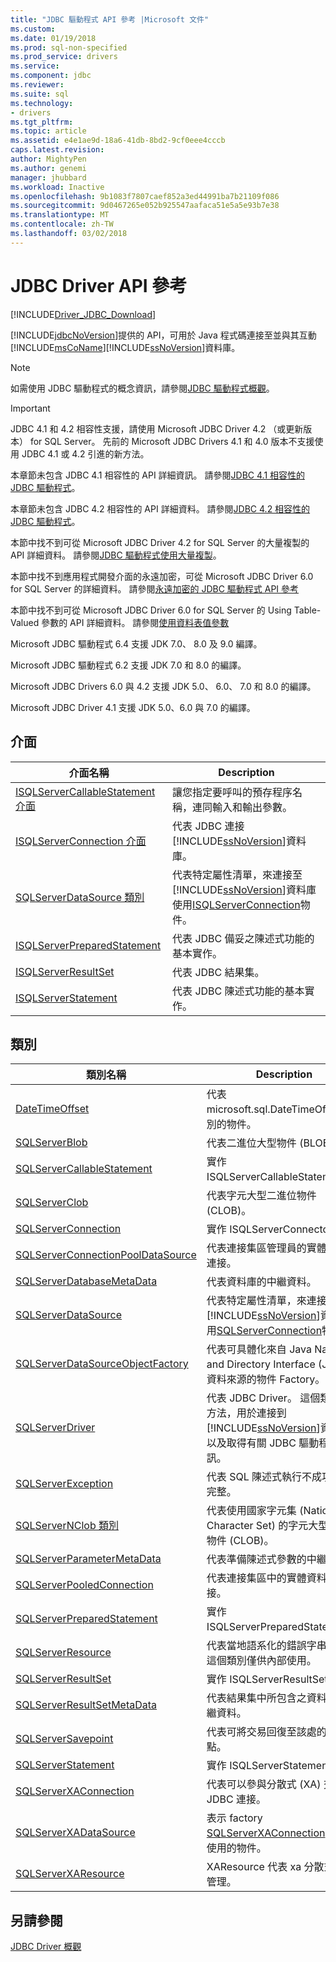 ```yaml
---
title: "JDBC 驅動程式 API 參考 |Microsoft 文件"
ms.custom: 
ms.date: 01/19/2018
ms.prod: sql-non-specified
ms.prod_service: drivers
ms.service: 
ms.component: jdbc
ms.reviewer: 
ms.suite: sql
ms.technology:
- drivers
ms.tgt_pltfrm: 
ms.topic: article
ms.assetid: e4e1ae9d-18a6-41db-8bd2-9cf0eee4cccb
caps.latest.revision: 
author: MightyPen
ms.author: genemi
manager: jhubbard
ms.workload: Inactive
ms.openlocfilehash: 9b1083f7807caef852a3ed44991ba7b21109f086
ms.sourcegitcommit: 9d0467265e052b925547aafaca51e5a5e93b7e38
ms.translationtype: MT
ms.contentlocale: zh-TW
ms.lasthandoff: 03/02/2018
---
```

# <a name="jdbc-driver-api-reference"></a>JDBC Driver API 參考
[!INCLUDE[Driver_JDBC_Download](../../../includes/driver_jdbc_download.md)]

  [!INCLUDE[jdbcNoVersion](../../../includes/jdbcnoversion_md.md)]提供的 API，可用於 Java 程式碼連接至並與其互動[!INCLUDE[msCoName](../../../includes/msconame_md.md)][!INCLUDE[ssNoVersion](../../../includes/ssnoversion_md.md)]資料庫。  
  
> [!NOTE]  
>  如需使用 JDBC 驅動程式的概念資訊，請參閱[JDBC 驅動程式概觀](../../../connect/jdbc/overview-of-the-jdbc-driver.md)。  
  
> [!IMPORTANT]  
>  JDBC 4.1 和 4.2 相容性支援，請使用 Microsoft JDBC Driver 4.2 （或更新版本） for SQL Server。 先前的 Microsoft JDBC Drivers 4.1 和 4.0 版本不支援使用 JDBC 4.1 或 4.2 引進的新方法。  
>   
>  本章節未包含 JDBC 4.1 相容性的 API 詳細資訊。 請參閱[JDBC 4.1 相容性的 JDBC 驅動程式](../../../connect/jdbc/jdbc-4-1-compliance-for-the-jdbc-driver.md)。  
>   
>  本章節未包含 JDBC 4.2 相容性的 API 詳細資料。 請參閱[JDBC 4.2 相容性的 JDBC 驅動程式](../../../connect/jdbc/jdbc-4-2-compliance-for-the-jdbc-driver.md)。  
>   
>  本節中找不到可從 Microsoft JDBC Driver 4.2 for SQL Server 的大量複製的 API 詳細資料。 請參閱[JDBC 驅動程式使用大量複製](../../../connect/jdbc/using-bulk-copy-with-the-jdbc-driver.md)。  
>   
>  本節中找不到應用程式開發介面的永遠加密，可從 Microsoft JDBC Driver 6.0 for SQL Server 的詳細資料。 請參閱[永遠加密的 JDBC 驅動程式 API 參考](../../../connect/jdbc/always-encrypted-api-reference-for-the-jdbc-driver.md)  
>   
>  本節中找不到可從 Microsoft JDBC Driver 6.0 for SQL Server 的 Using Table-Valued 參數的 API 詳細資料。 請參閱[使用資料表值參數](../../../connect/jdbc/using-table-valued-parameters.md)  
>   
>  Microsoft JDBC 驅動程式 6.4 支援 JDK 7.0、 8.0 及 9.0 編譯。  
>   
>  Microsoft JDBC 驅動程式 6.2 支援 JDK 7.0 和 8.0 的編譯。  
>   
>  Microsoft JDBC Drivers 6.0 與 4.2 支援 JDK 5.0、 6.0、 7.0 和 8.0 的編譯。  
>   
>  Microsoft JDBC Driver 4.1 支援 JDK 5.0、6.0 與 7.0 的編譯。  

## <a name="interfaces"></a>介面  
  
|介面名稱|Description|  
|--------------------|-----------------|  
|[ISQLServerCallableStatement 介面](../../../connect/jdbc/reference/isqlservercallablestatement-interface.md)|讓您指定要呼叫的預存程序名稱，連同輸入和輸出參數。|  
|[ISQLServerConnection 介面](../../../connect/jdbc/reference/isqlserverconnection-interface.md)|代表 JDBC 連接[!INCLUDE[ssNoVersion](../../../includes/ssnoversion_md.md)]資料庫。|  
|[SQLServerDataSource 類別](../../../connect/jdbc/reference/sqlserverdatasource-class.md)|代表特定屬性清單，來連接至[!INCLUDE[ssNoVersion](../../../includes/ssnoversion_md.md)]資料庫使用[ISQLServerConnection](../../../connect/jdbc/reference/sqlserverconnection-class.md)物件。|  
|[ISQLServerPreparedStatement](../../../connect/jdbc/reference/isqlserverpreparedstatement-interface.md)|代表 JDBC 備妥之陳述式功能的基本實作。|  
|[ISQLServerResultSet](../../../connect/jdbc/reference/isqlserverresultset-interface.md)|代表 JDBC 結果集。|  
|[ISQLServerStatement](../../../connect/jdbc/reference/isqlserverstatement-interface.md)|代表 JDBC 陳述式功能的基本實作。|  
  
## <a name="classes"></a>類別  
  
|類別名稱|Description|  
|----------------|-----------------|  
|[DateTimeOffset](../../../connect/jdbc/reference/datetimeoffset-class.md)|代表 microsoft.sql.DateTimeOffset 型別的物件。|  
|[SQLServerBlob](../../../connect/jdbc/reference/sqlserverblob-class.md)|代表二進位大型物件 (BLOB)。|  
|[SQLServerCallableStatement](../../../connect/jdbc/reference/sqlservercallablestatement-class.md)|實作 ISQLServerCallableStatement。|  
|[SQLServerClob](../../../connect/jdbc/reference/sqlserverclob-class.md)|代表字元大型二進位物件 (CLOB)。|  
|[SQLServerConnection](../../../connect/jdbc/reference/sqlserverconnection-class.md)|實作 ISQLServerConnectopn。|  
|[SQLServerConnectionPoolDataSource](../../../connect/jdbc/reference/sqlserverconnectionpooldatasource-class.md)|代表連接集區管理員的實體資料庫連接。|  
|[SQLServerDatabaseMetaData](../../../connect/jdbc/reference/sqlserverdatabasemetadata-class.md)|代表資料庫的中繼資料。|  
|[SQLServerDataSource](../../../connect/jdbc/reference/isqlserverdatasource-interface.md)|代表特定屬性清單，來連接至[!INCLUDE[ssNoVersion](../../../includes/ssnoversion_md.md)]資料庫使用[SQLServerConnection](../../../connect/jdbc/reference/sqlserverconnection-class.md)物件。|  
|[SQLServerDataSourceObjectFactory](../../../connect/jdbc/reference/sqlserverdatasourceobjectfactory-class.md)|代表可具體化來自 Java Naming and Directory Interface (JNDI) 之資料來源的物件 Factory。|  
|[SQLServerDriver](../../../connect/jdbc/reference/sqlserverdriver-class.md)|代表 JDBC Driver。 這個類別包含方法，用於連接到[!INCLUDE[ssNoVersion](../../../includes/ssnoversion_md.md)]資料庫，以及取得有關 JDBC 驅動程式的資訊。|  
|[SQLServerException](../../../connect/jdbc/reference/sqlserverexception-class.md)|代表 SQL 陳述式執行不成功或不完整。|  
|[SQLServerNClob 類別](../../../connect/jdbc/reference/sqlservernclob-class.md)|代表使用國家字元集 (National Character Set) 的字元大型二進位物件 (CLOB)。|  
|[SQLServerParameterMetaData](../../../connect/jdbc/reference/sqlserverparametermetadata-class.md)|代表準備陳述式參數的中繼資料。|  
|[SQLServerPooledConnection](../../../connect/jdbc/reference/sqlserverpooledconnection-class.md)|代表連接集區中的實體資料庫連接。|  
|[SQLServerPreparedStatement](../../../connect/jdbc/reference/sqlserverpreparedstatement-class.md)|實作 ISQLServerPreparedStatement。|  
|[SQLServerResource](../../../connect/jdbc/reference/sqlserverresource-class.md)|代表當地語系化的錯誤字串資源。 這個類別僅供內部使用。|  
|[SQLServerResultSet](../../../connect/jdbc/reference/sqlserverresultset-class.md)|實作 ISQLServerResultSet。|  
|[SQLServerResultSetMetaData](../../../connect/jdbc/reference/sqlserverresultsetmetadata-class.md)|代表結果集中所包含之資料行的中繼資料。|  
|[SQLServerSavepoint](../../../connect/jdbc/reference/sqlserversavepoint-class.md)|代表可將交易回復至該處的檢查點。|  
|[SQLServerStatement](../../../connect/jdbc/reference/sqlserverstatement-class.md)|實作 ISQLServerStatement。|  
|[SQLServerXAConnection](../../../connect/jdbc/reference/sqlserverxaconnection-class.md)|代表可以參與分散式 (XA) 交易的 JDBC 連接。|  
|[SQLServerXADataSource](../../../connect/jdbc/reference/sqlserverxadatasource-class.md)|表示 factory [SQLServerXAConnection](../../../connect/jdbc/reference/sqlserverxaconnection-class.md)為內部使用的物件。|  
|[SQLServerXAResource](../../../connect/jdbc/reference/sqlserverxaresource-class.md)|XAResource 代表 xa 分散式交易管理。|  
  
## <a name="see-also"></a>另請參閱  
 [JDBC Driver 概觀](../../../connect/jdbc/overview-of-the-jdbc-driver.md)  
  
  
